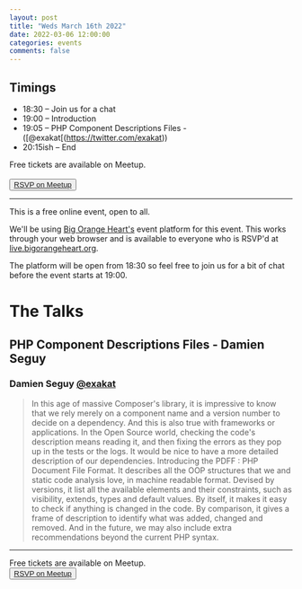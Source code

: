 ```yaml
---
layout: post
title: "Weds March 16th 2022"
date: 2022-03-06 12:00:00
categories: events
comments: false
---
```


## Timings

* 18:30 – Join us for a chat
* 19:00 – Introduction
* 19:05 – PHP Component Descriptions Files - ([@exakat[(https://twitter.com/exakat))
* 20:15ish – End

Free tickets are available on Meetup.  
<br><button>[RSVP on Meetup](https://www.meetup.com/leedsphp/events/284388941/)</button>

<hr/>

This is a free online event, open to all.

We'll be using [Big Orange Heart's](https://www.bigorangeheart.org) event platform for this event. This works through your web browser and is available to everyone who is RSVP'd at [live.bigorangeheart.org](https://live.bigorangeheart.org/).

The platform will be open from 18:30 so feel free to join us for a bit of chat before the event starts at 19:00.

# The Talks

## PHP Component Descriptions Files - Damien Seguy

### Damien Seguy [@exakat](https://twitter.com/exakat)

> In this age of massive Composer's library, it is impressive to know that we rely merely on a component name and a version number to decide on a dependency. And this is also true with frameworks or applications. In the Open Source world, checking the code's description means reading it, and then fixing the errors as they pop up in the tests or the logs. It would be nice to have a more detailed description of our dependencies. Introducing the PDFF : PHP Document File Format. It describes all the OOP structures that we and static code analysis love, in machine readable format. Devised by versions, it list all the available elements and their constraints, such as visibility, extends, types and default values. By itself, it makes it easy to check if anything is changed in the code. By comparison, it gives a frame of description to identify what was added, changed and removed. And in the future, we may also include extra recommendations beyond the current PHP syntax.

<hr/>

Free tickets are available on Meetup.
<br><button>[RSVP on Meetup](https://www.meetup.com/leedsphp/events/284388941/)</button>
